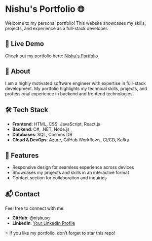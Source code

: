 # Nishu's Portfolio 🌐  

Welcome to my personal portfolio! This website showcases my skills, projects, and experience as a full-stack developer.  

## 🚀 Live Demo  
Check out my portfolio here: [Nishu's Portfolio](https://nishusg.github.io/Nishu-Portfolio/)  

## 📌 About  
I am a highly motivated software engineer with expertise in full-stack development. My portfolio highlights my technical skills, projects, and professional experience in backend and frontend technologies.  

## 🛠️ Tech Stack  
- **Frontend**: HTML, CSS, JavaScript, React.js  
- **Backend**: C#, .NET, Node.js  
- **Databases**: SQL, Cosmos DB  
- **Cloud & DevOps**: Azure, GitHub Workflows, CI/CD, Kafka  

## 📂 Features  
- Responsive design for seamless experience across devices  
- Showcases my projects and skills in an interactive format  
- Contact section for collaboration and inquiries  

## 📬 Contact  
Feel free to connect with me:  
- **GitHub**: [@nishusg](https://github.com/nishusg)  
- **LinkedIn**: [Your LinkedIn Profile](https://www.linkedin.com/in/nishant-540663193/)  

⭐ If you like my portfolio, don’t forget to star this repo!  

